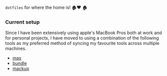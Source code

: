 `dotfiles` for where the home is!
🏚❤️ 🏚

### Current setup

Since I have been extensively using apple's MacBook Pros both at work and for personal projects, I have moved to using a combination of the following tools as my preferred method of syncing my favourite tools across multiple machines. 

- [mas](https://github.com/mas-cli/mas)
- [bundle](https://github.com/Homebrew/homebrew-bundle)
- [mackup](https://github.com/lra/mackup)
